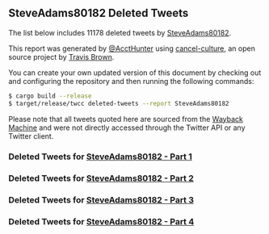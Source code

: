 ## SteveAdams80182 Deleted Tweets
The list below includes 11178 deleted tweets by
[SteveAdams80182](https://twitter.com/SteveAdams80182).


This report was generated by [@AcctHunter](https://twitter.com/accthunter) using [cancel-culture](https://github.com/travisbrown/cancel-culture),
an open source project by [Travis Brown](https://twitter.com/travisbrown).

You can create your own updated version of this document by checking out and configuring the
repository and then running the following commands:

```bash
$ cargo build --release
$ target/release/twcc deleted-tweets --report SteveAdams80182
```

Please note that all tweets quoted here are sourced from the
[Wayback Machine](https://web.archive.org) and were not directly accessed through the Twitter API or
any Twitter client.
### Deleted Tweets for [SteveAdams80182 - Part 1](Accounts/SteveAdams80182-202208191715-deleted-part1.md)
### Deleted Tweets for [SteveAdams80182 - Part 2](Accounts/SteveAdams80182-202208191715-deleted-part2.md)
### Deleted Tweets for [SteveAdams80182 - Part 3](Accounts/SteveAdams80182-202208191715-deleted-part3.md)
### Deleted Tweets for [SteveAdams80182 - Part 4](Accounts/SteveAdams80182-202208191715-deleted-part4.md)
